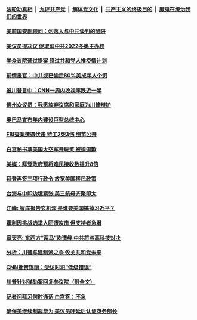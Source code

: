 

####  [法轮功真相](../../../../basic/blob/master/README.md?t=02041901) &nbsp;|&nbsp; [九评共产党](../../../../9ping.md/blob/master/README.md?t=02041901) &nbsp;|&nbsp; [解体党文化](../../../../jtdwh.md/blob/master/README.md?t=02041901)  &nbsp;|&nbsp; [共产主义的终极目的](../../../../gczydzjmd.md/blob/master/README.md?t=02041901) &nbsp;|&nbsp; [魔鬼在统治我们的世界](../../../../mgztzwmdsj.md/blob/master/README.md?t=02041901) 

#### [美前国安副顾问：勿落入与中共谈判的陷阱](../pages/soh6/470834.md?t=02041901) 
#### [美议员提决议 促取消中共2022冬奥主办权](../pages/soh6/470777.md?t=02041901) 
#### [美众议院通过提案 绕过共和党人推疫情计划](../pages/soh6/470831.md?t=02041901) 
#### [前情报官：中共或已偷走80%美成年人个资](../pages/soh6/470792.md?t=02041901) 
#### [被川普言中：CNN一周内收视率跌近一半](../pages/soh6/470813.md?t=02041901) 
#### [佛州众议员：我愿放弃议席和家庭为川普辩护](../pages/soh6/470804.md?t=02041901) 
#### [奥巴马宣布年内建设巨型总统中心](../pages/soh6/470780.md?t=02041901) 
#### [FBI查案遭遇伏击 特工2死3伤 细节公开](../pages/soh6/470795.md?t=02041901) 
#### [白宫秘书拿美国太空军开玩笑 被迫道歉](../pages/soh6/470732.md?t=02041901) 
#### [美媒：拜登政府预将难民接收数提升8倍](../pages/soh6/470771.md?t=02041901) 
#### [拜登再签三项行政令 放宽美国移民政策 ](../pages/soh6/470753.md?t=02041901) 
#### [台海与中印边境紧张 美三航母齐聚印太](../pages/soh6/470759.md?t=02041901) 
#### [江峰: 智库报告玄机深 是谁要美国搞掉习近平？](../pages/soh6/470741.md?t=02041901) 
#### [霍利因挑战选举人团遭攻击 但支持者急增](../pages/soh6/470729.md?t=02041901) 
#### [章天亮: 东西方“两马”均遭绊 中共将与高科技对决](../pages/soh6/470669.md?t=02041901) 
#### [分析：川普与建制派之争 攸关共和党未来](../pages/soh6/470684.md?t=02041901) 
#### [CNN批贺锦丽：受访时犯“低级错误”](../pages/soh6/470666.md?t=02041901) 
#### [川普针对弹劾案回复参议院（附全文）](../pages/soh6/470498.md?t=02041901) 
#### [记者问拜习何时通话 白宫答：不急](../pages/soh6/470660.md?t=02041901) 
#### [确保美继续制裁华为 美议员吁延后认证商务部长](../pages/soh6/470627.md?t=02041901) 
